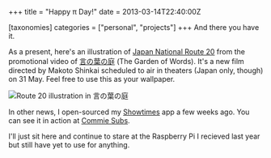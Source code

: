 +++
title = "Happy π Day!"
date = 2013-03-14T22:40:00Z

[taxonomies]
categories = ["personal", "projects"]
+++
And there you have it.

As a present, here's an illustration of [Japan National Route 20][] from 
the promotional video of [言の葉の庭][] (The Garden of Words). It's a new film 
directed by Makoto Shinkai scheduled to air in theaters (Japan only, though) 
on 31 May. Feel free to use this as your wallpaper.

![Route 20 illustration in 言の葉の庭](http://milk.tea.jp/p/route20.jpg)

In other news, I open-sourced my [Showtimes][] app a few weeks ago. 
You can see it in action at [Commie Subs][].

I'll just sit here and continue to stare at the Raspberry Pi I recieved last 
year but still have yet to use for anything.

[Showtimes]: http://github.com/liliff/showtimes
[Commie Subs]: http://commiesubs.com/shows
[Japan National Route 20]: http://en.wikipedia.org/wiki/Japan_National_Route_20
[言の葉の庭]: http://kotonohanoniwa.jp/
